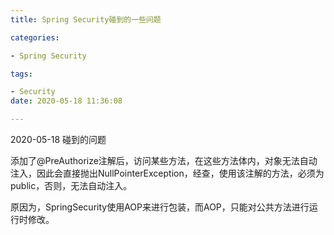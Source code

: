 ```yaml
---
title: Spring Security碰到的一些问题

categories: 

- Spring Security

tags: 

- Security
date: 2020-05-18 11:36:08

---
```




2020-05-18 碰到的问题

添加了@PreAuthorize注解后，访问某些方法，在这些方法体内，对象无法自动注入，因此会直接抛出NullPointerException，经查，使用该注解的方法，必须为public，否则，无法自动注入。

原因为，SpringSecurity使用AOP来进行包装，而AOP，只能对公共方法进行运行时修改。